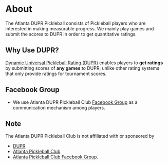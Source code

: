 # About
The Atlanta DUPR Pickleball consists of Pickleball players who are interested in making measurable progress. We mainly play games and submit the scores to DUPR in order to get quantitative ratings. 

## Why Use DUPR?
[Dynamic Universal Pickleball Rating (DUPR)](https://mydupr.com/) enables players to **get ratings** by submitting scores of **any games** to DUPR; unlike other rating systems that only provide ratings for tournament scores. 

## Facebook Group
- We use Atlanta DUPR Pickleball Club [Facebook Group](https://www.facebook.com/groups/5533522463403757) as a communication mechanism among players. 

## Note
The Atlanta DUPR Pickleball Club is not affiliated with or sponsored by
- [DUPR](https://mydupr.com/)
- [Atlanta Pickleball Club](https://atlantapickleballclub.com/)
- [Atlanta Pickleball Club Facebook Group](https://www.facebook.com/groups/atlantapickleballclub/).
